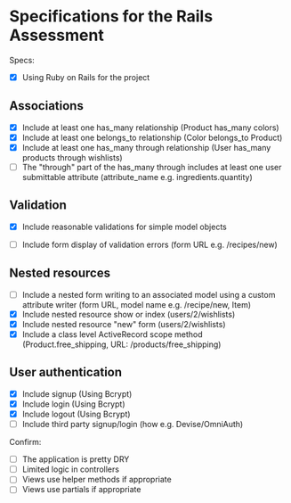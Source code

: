# Specifications for the Rails Assessment

Specs:
- [x] Using Ruby on Rails for the project

## Associations
- [x] Include at least one has_many relationship (Product has_many colors) 
- [x] Include at least one belongs_to relationship (Color belongs_to Product)
- [x] Include at least one has_many through relationship (User has_many products through wishlists)
- [ ] The "through" part of the has_many through includes at least one user submittable attribute (attribute_name e.g. ingredients.quantity)

## Validation
- [x] Include reasonable validations for simple model objects
- [ ] Include form display of validation errors (form URL e.g. /recipes/new)


## Nested resources
- [ ] Include a nested form writing to an associated model using a custom attribute writer (form URL, model name e.g. /recipe/new, Item)
- [x] Include nested resource show or index (users/2/wishlists)
- [x] Include nested resource "new" form (users/2/wishlists)
- [x] Include a class level ActiveRecord scope method (Product.free_shipping,  URL: /products/free_shipping)

## User authentication 
- [x] Include signup (Using Bcrypt)
- [x] Include login (Using Bcrypt)
- [x] Include logout (Using Bcrypt)
- [ ] Include third party signup/login (how e.g. Devise/OmniAuth)

Confirm:
- [ ] The application is pretty DRY
- [ ] Limited logic in controllers
- [ ] Views use helper methods if appropriate
- [ ] Views use partials if appropriate
